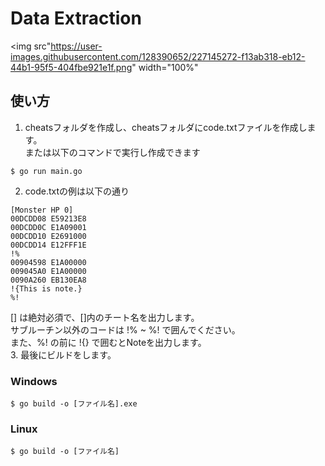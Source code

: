 # Data Extraction

<img src"https://user-images.githubusercontent.com/128390652/227145272-f13ab318-eb12-44b1-95f5-404fbe921e1f.png" width="100%"

## 使い方

1. cheatsフォルダを作成し、cheatsフォルダにcode.txtファイルを作成します。  
    または以下のコマンドで実行し作成できます  
```
$ go run main.go
```
2. code.txtの例は以下の通り
```
[Monster HP 0]
00DCDD08 E59213E8
00DCDD0C E1A09001
00DCDD10 E2691000
00DCDD14 E12FFF1E
!%
00904598 E1A00000
009045A0 E1A00000
0090A260 EB130EA8
!{This is note.}
%!
```
  [] は絶対必須で、[]内のチート名を出力します。  
  サブルーチン以外のコードは !% ~ %! で囲んでください。  
  また、%! の前に !{} で囲むとNoteを出力します。  
3. 最後にビルドをします。
### Windows
```
$ go build -o [ファイル名].exe
```
### Linux
```
$ go build -o [ファイル名]
```
